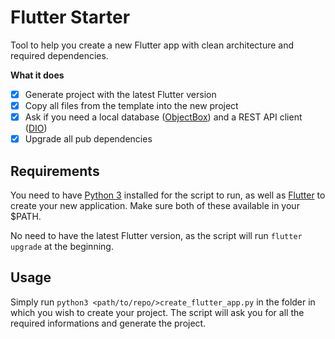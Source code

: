# Flutter Starter

Tool to help you create a new Flutter app with clean architecture and required dependencies.

**What it does**
- [x] Generate project with the latest Flutter version
- [x] Copy all files from the template into the new project
- [x] Ask if you need a local database ([ObjectBox](https://pub.dev/packages/objectbox)) and a REST API client ([DIO](https://pub.dev/packages/dio))
- [x] Upgrade all pub dependencies

## Requirements

You need to have [Python 3](https://www.python.org/downloads/) installed for the script to run, as well as [Flutter](https://docs.flutter.dev/get-started/install) to create your new application. Make sure both of these available in your $PATH.

No need to have the latest Flutter version, as the script will run `flutter upgrade` at the beginning.

## Usage
Simply run `python3 <path/to/repo/>create_flutter_app.py` in the folder in which you wish to create your project. The script will ask you for all the required informations and generate the project.
